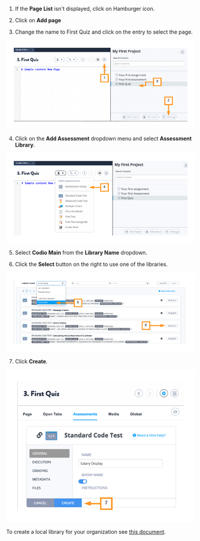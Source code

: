 1. If the **Page List** isn't displayed, click on Hamburger icon.

2. Click on **Add page**

3. Change the name to First Quiz and click on the entry to select the page.

![.guides/img/firstQuiz](.guides/img/firstQuiz.png)

4. Click on the **Add Assessment** dropdown menu and select **Assessment Library**.


![.guides/img/assessmentLibrary](.guides/img/assessmentLibrary.png)


5. Select **Codio Main** from the **Library Name** dropdown. 

6. Click the **Select** button on the right to use one of the libraries.


![.guides/img/codioMain](.guides/img/codioMain.png)

7. Click **Create**.


![.guides/img/createQuiz](.guides/img/createQuiz.png)

To create a local library for your organization see [this document](https://codio.com/docs/dashboard/create/createlibrary/).

